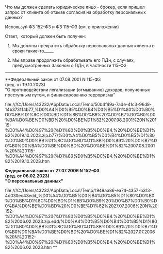 Что мы должен сделать юридическое лицо - брокер, если пришел запрос от клиента об отзыве согласия на обработку персональных данных?

Используй ФЗ 152-ФЗ и ФЗ 115-ФЗ (см. в приложении)

Ответ,  который должен быть получен:

1. Мы должны прекратить обработку персональных данных клиента в сроки такие-то_____

2. Мы вправе продолжить обрабатывать его ПДн, с случаях, предусмотренных Законом о ПДн, в частности 115-ФЗ

---------------------
**Федеральный закон от 07.08.2001 N 115-ФЗ  
(ред. от 19.10.2023)  
"О противодействии легализации (отмыванию) доходов, полученных преступным путем, и финансированию терроризма"

file:///C:/Users/43232/AppData/Local/Temp/50b4f49a-7ade-41c3-96d9-14b373114b77_%D0%A4%D0%B5%D0%B4%D0%B5%D1%80%D0%B0%D0%BB%D1%8C%D0%BD%D1%8B%D0%B9%20%D0%B7%D0%B0%D0%BA%D0%BE%D0%BD%20%D0%BE%D1%82%2007.08.2001%20N%20115-%D0%A4%D0%97%20(%D1%80%D0%B5%D0%B4.%20%D0%BE%D1%82%2019.10.2023.zip.b77/%D0%A4%D0%B5%D0%B4%D0%B5%D1%80%D0%B0%D0%BB%D1%8C%D0%BD%D1%8B%D0%B9%20%D0%B7%D0%B0%D0%BA%D0%BE%D0%BD%20%D0%BE%D1%82%2007.08.2001%20N%20115-%D0%A4%D0%97%20(%D1%80%D0%B5%D0%B4.%20%D0%BE%D1%82%2019.10.2023.htm

**Федеральный закон от 27.07.2006 N 152-ФЗ  
(ред. от 06.02.2023)  
"О персональных данных"**

file:///C:/Users/43232/AppData/Local/Temp/1949aa86-ea74-4357-b313-4d030ec43edd_%D0%A4%D0%B5%D0%B4%D0%B5%D1%80%D0%B0%D0%BB%D1%8C%D0%BD%D1%8B%D0%B9%20%D0%B7%D0%B0%D0%BA%D0%BE%D0%BD%20%D0%BE%D1%82%2027.07.2006%20N%20152-%D0%A4%D0%97%20(%D1%80%D0%B5%D0%B4.%20%D0%BE%D1%82%2006.02.2023.zip.edd/%D0%A4%D0%B5%D0%B4%D0%B5%D1%80%D0%B0%D0%BB%D1%8C%D0%BD%D1%8B%D0%B9%20%D0%B7%D0%B0%D0%BA%D0%BE%D0%BD%20%D0%BE%D1%82%2027.07.2006%20N%20152-%D0%A4%D0%97%20(%D1%80%D0%B5%D0%B4.%20%D0%BE%D1%82%2006.02.2023.htm
**

